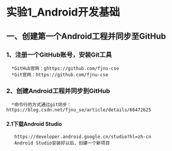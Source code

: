 # 实验1_Android开发基础
## 一、创建第一个Android工程并同步至GitHub
###   1、注册一个GitHub账号，安装Git工具
      *GitHub官网：ghttps://github.com/fjnu-cse
      *Git官网：https://github.com/fjnu-cse
###   2、创建Android工程并同步到GitHub
      *命令行的方式通过git同步：https://blog.csdn.net/fjnu_se/article/details/66472625
      
####  2.1下载Android Studio
       https://developer.android.google.cn/studio?hl=zh-cn
       Android Studio安装好以后，创建一个新项目
       
